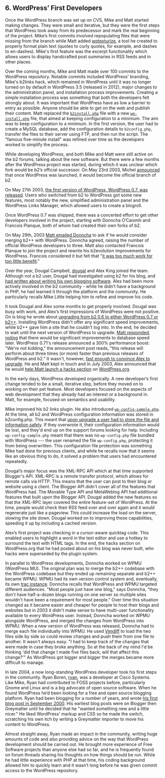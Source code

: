 ## 6. WordPress’ First Developers

Once the WordPress branch was set up on CVS, Mike and Matt started making changes. They were small and iterative, but they were the first steps that WordPress took away from its predecessor and mark the real beginning of the project. Mike’s first commits involved repopulating files that were missing from the branch while Matt added [wptexturize](http://developer.wordpress.org/reference/functions/wptexturize/), a tool he created to properly format plain text (quotes to curly quotes, for example, and dashes to en-dashes). Mike's first feature was the excerpt functionality which allows users to display handcrafted post summaries in RSS feeds and in other places.

Over the coming months, Mike and Matt made over 100 commits to the WordPress repository. Notable commits included WordPress' branding, Mike's b2links hack, which remained in WordPress until it was no longer turned on by default in WordPress 3.5 (released in 2012), major changes to the administration panel, and installation process improvements. Creating a simple installation process was something that both the developers felt strongly about. It was important that WordPress have as low a barrier to entry as possible. Anyone should be able to get on the web and publish their content. Matt replaced the [`b2install.php`](http://core.trac.wordpress.org/browser/trunk/wp-admin/b2install.php?rev=38) file with a new [`wp-install.php`](http://core.trac.wordpress.org/browser/trunk/wp-admin/wp-install.php?rev=45) file, that aimed at keeping configuration to a minimum. The aim was to keep configuration to a minimum. In the first version, the user had to create a MySQL database, add the configuration details to `b2config.php`, transfer the files to their server using FTP, and then run the script. The "famous five-minute install" was refined over time as the developers worked to simplify the process.

While developing WordPress, and both Mike and Matt were still active on the b2 forums, talking about the new software. But there were a few months after the WordPress project was started, during which it was unclear which fork would be b2’s official successor. On May 23rd 2003, Michel [announced](http://www.cafelog.com/index.php?p=500&c=1) that once WordPress was launched, it would become the official branch of b2.

On May 27th 2003, [the first version of WordPress, WordPress 0.7, was released](http://wordpress.org/news/2003/05/wordpress-now-available/). Users who switched from b2 to WordPress got some new features, most notably the new, simplified administration panel and the WordPress Links Manager, which allowed users to create a blogroll. 

Once WordPress 0.7 was shipped, there was a concerted effort to get other developers involved in the project, starting with Donncha O’Caiomh and Francois Planque, both of whom had created their own forks of b2. 

On May 29th, 2003 [Matt emailed Donncha](http://ocaoimh.ie/2003/05/29/b2-updates-referer-spamming-b2-and-wordpress/) to ask if he would consider merging b2++ with WordPress. Donncha agreed, raising the number of official WordPress developers to three. Matt also contacted Francois Planque to join the project and rewrite his b2evolution improvements for WordPress. Francois considered it but felt that "[it was too much work for too little benefit](http://b2evolution.net/about/evolutionofb2.html)."

Over the year, Dougal Campbell, [dougal](http://profiles.wordpress.org/dougal) and Alex King joined the team. Although not a b2 user, Dougal had investigated using b2 for his blog, and [had written about writing his own blogging software](http://dougal.gunters.org/blog/2002/11/12/software-development/). Alex had been more actively involved in the b2 community - while he didn’t have a background in PHP, he had learned it through the platform and the community. He particularly recalls Mike Little helping him to refine and improve his code. 

It took Dougal and Alex some months to get properly involved. Dougal was busy with work, and Alex’s first impressions of WordPress were not positive. On is blog he wrote about [upgrading from b2 0.6 to either WordPress 0.7 or b2++](http://alexking.org/blog/2003/05/27/b2-wordpress-and-b2). Installing WordPress didn't offer any significant speed improvements, while b2++ gave him a site that he couldn't log into. In the end, he decided to wait until the next version of WordPress to upgrade. [Matt responded, noting](http://alexking.org/blog/2003/05/27/b2-wordpress-and-b2#comment-199) that there would be significant improvements to database speed later. WordPress 0.71's release announced a 300% performance boost: "We're not kidding," the announcement post reads, "this release will perform about three times (or more) faster than previous releases of WordPress and b2." It wasn't, however, [fast enough to convince Alex to upgrade](http://alexking.org/blog/2003/06/10/wordpress-71). He and Matt kept in touch and in July 2003, Alex announced that he would [help Matt launch a hacks section](http://alexking.org/blog/2003/07/23/wordpress-hacks) on [WordPress.org](http://WordPress.org).


In the early days, WordPress developed organically. A new developer’s first change tended to be a small, iterative step, before they moved on to working on their pet feature. Most developers focused on the aspects of web development that they already had an interest or a background in. Matt, for example, focused on semantics and usability.

Mike improved his b2 links plugin. He also introduced [`wp-config-sample.php`](http://wordpress.org/news/2003/06/huge-changes-in-cvs/). At the time, all b2 and WordPress configuration information was stored in b2config.php. This meant that [upon upgrade a user had to store the file and information safely](http://wordpress.org/support/topic/how-to-upgrade-from-71-to-72). If they overwrote it, their configuration information would be lost, and they'd end up on the support forums looking for help. Including `wp-config-sample.php` meant that there was no `wp-config.php` file bundled with WordPress --- the user renamed the file `wp-config.php`, protecting it from being overwritten. This configuration file protection was something Mike had done for previous clients, and while he recalls now that it seems like an obvious thing to do, it solved a problem that users had encountered repeatedly. 

Dougal’s major focus was the XML-RPC API which at that time supported Blogger's API. XML-RPC is a remote transfer protocol, which allows for remote calls via HTTP. This means that the user can post to their blog or website using a client. The Blogger API didn't cover all of the features that WordPress had. The Movable Type API and MetaWeblog API had additional features that built upon the Blogger API. Dougal added the new features so that the XML-RPC layer covered the entire feature-set of WordPress. At the time, people would check their RSS feed over and over again and it would regenerate just like a pageview. This could increase the load on the server, slowing the site down. Dougal worked on to improving these capabilities, speeding it up by including a cached version. 

 Alex’s first project was checking in a cursor-aware quicktag code. This enabled users to highlight a word in the text editor and use a hotkey to surround the text with HTML tags. In the end, the hacks section on WordPress.org that he had posted about on his blog was never built, whn hacks were superseded by the plugin system.

In parallel to WordPress developments, Donncha worked on WPMU (WordPress MU). The original plan was to merge the b2++ codebase with the WordPress codebase but they ended up remaining separate and b2++ became WPMU. WPMU had its own version control system and, eventually, its own [trac instance](http://mu.trac.wordpress.org/). Donncha recalls that WordPress and WPMU targeted different audiences. "Most people just have one blog," says Donncha, "they don't have half-a-dozen blogs running on one server so multiple sites wouldn't have been a requirement for most people." Over time this situation changed as it became easier and cheaper for people to host their blogs and websites but in 2003 it didn't make sense to have multi-user functionality available to every WordPress user. Instead, Donncha worked on WPMU alongside WordPress, and merged the changes from WordPress into WPMU. When a new version of WordPress was released, Donncha had to merge each file individually into WPMU. He used [Vimdiff](http://vimdoc.sourceforge.net/htmldoc/diff.html) to load the two files side by side so could review changes and push them from one file to another. It wasn't always easy. "I had to keep track of the changes that were made in case they broke anything. So at the back of my mind I'd be thinking 'did that change I made five files back, will that affect this change?'" As WordPress got bigger and bigger the merges became more difficult to manage.


In late 2004, a now long-standing WordPress developer took his first steps in the community. Ryan Boren, [ryan](http://profiles.wordpress.org/ryan), was a developer at Cisco Systems. Like Mike, Ryan had contributed to FOSS projects before, particularly Gnome and Linux and is a big advocate of open source software. When he found WordPress he’d been looking for a free and open source blogging platform. Ryan had been blogging for a number of years, and wrote [his first blog post in September 2000](http://ryan.boren.me/2000/09/16/people-pics/). His earliest blog posts were on Blogger then Greymatter until he decided that he "wanted something new and a little nicer." He liked WordPress' markup and CSS so he made the switch, scratching his own itch by writing a Greymatter importer to move his content to WordPress.

Almost straight away, Ryan made an impact in the community, writing huge amounts of code and also providing advice on the way that WordPress development should be carried out. He brought more experience of Free Software projects than anyone else had so far, and he is frequently found on forum threads sharing his thoughts on how things should be run. While he had little experience with PHP at that time, his coding background allowed him to quickly learn and it wasn’t long before he was given commit access to the WordPress repository.
